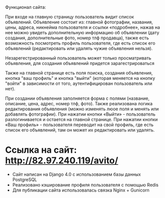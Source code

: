Функционал сайта:


При входе на главную страницу пользователь видит список объявлений.
Объявление состоит из: главной фотографии, названия, цены, адреса, никнейма пользователя и ссылки «подробнее», нажав на нее
можно увидеть дополнительную информацию об объявлении (дату создания, дополнительные фото, номер тлф продавца), также есть возможность посмотреть профиль пользователя,
где есть список его объявлений (редактировать или удалять чужие объявления нельзя).

Незарегестрированный пользователь может только просматривать объявления, для создания объявлений придется зарагестрироваться

Также на главной странице есть поля поиска, создания объявления, кнопка "ваш профиль" и кнопка "выйти" (которая меняется на кнопку "войти" в зависимости от того,
аутентифицирован пользователь или нет).

При создании объявления заполняется форма с полями (название, описание, цена, адрес, номер тлф, фото). 
Также реализована логика редактирования объявления (можно изменять люое поля и менять или добавлять фотографии).
При нажатии кнопки «Выйти» - пользователь разлогинивается и остается на главной странице.
При нажатии кнопки «Ваш профиль» - пользователя переводит на свой профиль, где есть список его объявлений, там он может их редактировать или удалять.

Ссылка на сайт: http://82.97.240.119/avito/
========================================================================================================================================================================


- Сайт написан на Django 4.0 с использованием базы данных PostgreSQL
- Реализовано кэширование профиля пользователя с помощью Redis
- Для публикации сайта использовалась связка Nginx + Gunicorn
